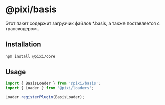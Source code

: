 # @pixi/basis

Этот пакет содержит загрузчик файлов *.basis, а также поставляется с транскодером..

## Installation

```bash
npm install @pixi/core
```

## Usage

```js
import { BasisLoader } from '@pixi/basis';
import { Loader } from '@pixi/loaders';

Loader.registerPlugin(BasisLoader);
```
